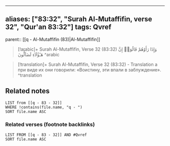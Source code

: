 
---
aliases: ["83:32", "Surah Al-Mutaffifin, verse 32", "Qur'an 83:32"]
tags: Qvref
---

parent:: [[q - Al-Mutaffifin (83)|Al-Mutaffifin]]

> [!arabic]+ Surah Al-Mutaffifin, Verse 32 (83:32)
> <span class="quran-arabic">وَإِذَا رَأَوْهُمْ قَالُوٓا۟ إِنَّ هَـٰٓؤُلَآءِ لَضَآلُّونَ</span>
^arabic

> [!translation]+ Surah Al-Mutaffifin, Verse 32 (83:32) - Translation
> а при виде их они говорили: «Воистину, эти впали в заблуждение».
^translation



## Related notes
```dataview
LIST from [[q - 83 - 32]]
WHERE !contains(file.name, "q - ")
SORT file.name ASC
```

### Related verses (footnote backlinks)
```dataview
LIST FROM [[q - 83 - 32]] AND #Qvref
SORT file.name ASC
```

